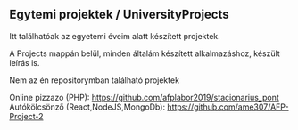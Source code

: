 ## Egytemi projektek / UniversityProjects

Itt találhatóak az egyetemi éveim alatt készített projektek.

A Projects mappán belül, minden általám készített alkalmazáshoz, készült leírás is.

Nem az én repositorymban található projektek

Online pizzazo (PHP): https://github.com/afplabor2019/stacionarius_pont
Autókölcsönző (React,NodeJS,MongoDb): https://github.com/ame307/AFP-Project-2

